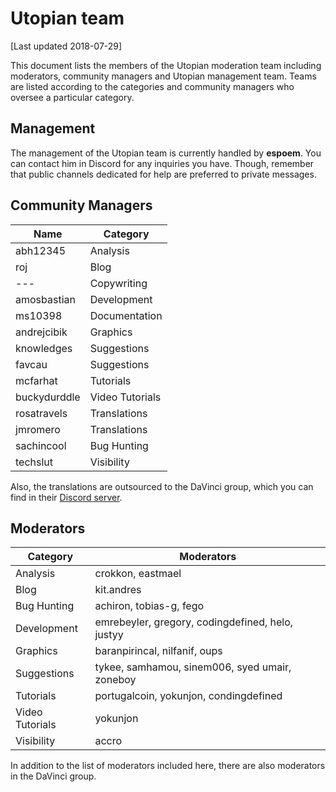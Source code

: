 # Utopian team

[Last updated 2018-07-29]

This document lists the members of the Utopian moderation team including moderators, community managers and Utopian management team. Teams are listed according to the categories and community managers who oversee a particular category.

## Management

The management of the Utopian team is currently handled by **espoem**. You can contact him in Discord for any inquiries you have. Though, remember that public channels dedicated for help are preferred to private messages.

## Community Managers

| Name | Category |
|-|-|
| abh12345 | Analysis |
| roj | Blog |
| --- | Copywriting |
| amosbastian | Development |
| ms10398 | Documentation |
| andrejcibik | Graphics |
| knowledges | Suggestions |
| favcau | Suggestions |
| mcfarhat | Tutorials |
| buckydurddle | Video Tutorials |
| rosatravels | Translations |
| jmromero | Translations |
| sachincool | Bug Hunting |
| techslut | Visibility |

Also, the translations are outsourced to the DaVinci group, which you can find in their [Discord server][dv-discord].

## Moderators

| Category | Moderators |
|-|-|
| Analysis | crokkon, eastmael |
| Blog | kit.andres |
| Bug Hunting | achiron, tobias-g, fego |
| Development | emrebeyler, gregory, codingdefined, helo, justyy |
| Graphics | baranpirincal, nilfanif, oups |
| Suggestions | tykee, samhamou, sinem006, syed umair, zoneboy |
| Tutorials | portugalcoin, yokunjon, condingdefined |
| Video Tutorials | yokunjon |
| Visibility | accro |

In addition to the list of moderators included here, there are also moderators in the DaVinci group.

[dv-discord]: https://discordapp.com/invite/vMGmDSm